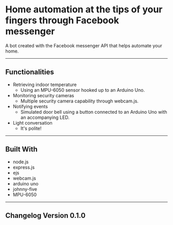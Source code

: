 # Home automation at the tips of your fingers through Facebook messenger
A bot created with the Facebook messenger API that helps automate your home.

----
## Functionalities
- Retrieving indoor temperature
  - Using an MPU-6050 sensor hooked up to an Arduino Uno.
- Monitoring security cameras
  - Multiple security camera capability through webcam.js.
- Notifying events
  - Simulated door bell using a button connected to an Arduino Uno with an accompanying LED.
- Light conversation
  - It's polite!

----
## Built With
- node.js
- express.js
- ejs
- webcam.js
- arduino uno
- johnny-five
- MPU-6050

----
## Changelog Version 0.1.0
